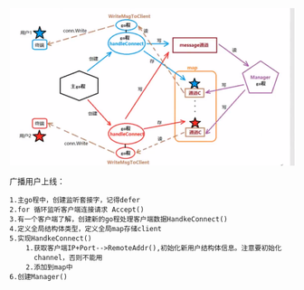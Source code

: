 ![img.png](img.png)

广播用户上线：

    1.主go程中，创建监听套接字，记得defer
    2.for 循环监听客户端连接请求 Accept()
    3.有一个客户端了解，创建新的go程处理客户端数据HandkeConnect()
    4.定义全局结构体类型，定义全局map存储client
    5.实现HandkeConnect()
        1.获取客户端IP+Port-->RemoteAddr(),初始化新用户结构体信息。注意要初始化
          channel，否则不能用
        2.添加到map中
    6.创建Manager()